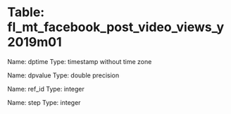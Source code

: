 Table: fl_mt_facebook_post_video_views_y2019m01
===============================================

Name: dptime
Type: timestamp without time zone

Name: dpvalue
Type: double precision

Name: ref_id
Type: integer

Name: step
Type: integer

